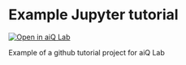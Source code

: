 # Example Jupyter tutorial

[![Open in aiQ Lab](https://public.aiq-index.com/assets/aiqlab-badge.svg)](https://lab.aiq-index.com/hub/user-redirect/git-pull?repo=https%3A%2F%2Fgithub.com%2Fbanson-aiq%2FexampleJupyter&urlpath=lab%2Ftree%2FexampleJupyter%2Fnotebook.ipynb&branch=main)

Example of a github tutorial project for aiQ Lab
